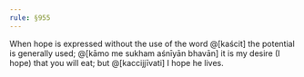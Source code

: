 ```yaml
---
rule: §955
---
```


When hope is expressed without the use of the word @[kaścit] the potential is generally used; @[kāmo me sukham aśnīyān bhavān] it is my desire (I hope) that you will eat; but @[kaccijjīvati] I hope he lives.